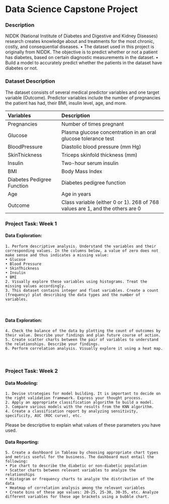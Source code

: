 # Data Science Capstone Project

### Description

NIDDK (National Institute of Diabetes and Digestive and Kidney Diseases) research creates knowledge about and treatments for the most chronic, costly, and consequential diseases.
    • The dataset used in this project is originally from NIDDK. The objective is to predict whether or not a patient has diabetes, based on certain diagnostic measurements in the dataset.
    • Build a model to accurately predict whether the patients in the dataset have diabetes or not.
 
### Dataset Description

The dataset consists of several medical predictor variables and one target variable (Outcome). Predictor variables include the number of pregnancies the patient has had, their BMI, insulin level, age, and more.

| Variables  | Description |
| :------------- | :------------- |
| Pregnancies  | Number of times pregnant  |
| Glucose  | Plasma glucose concentration in an oral glucose tolerance test  |
| BloodPressure  | Diastolic blood pressure (mm Hg)  |
| SkinThickness  | Triceps skinfold thickness (mm)  |
| Insulin  | Two-hour serum insulin  |
| BMI  | Body Mass Index  |
| Diabetes Pedigree Function  | Diabetes pedigree function  |
| Age | Age in years  |
| Outcome  | Class variable (either 0 or 1). 268 of 768 values are 1, and the others are 0  |            
                  
### Project Task: Week 1

#### Data Exploration:

    1. Perform descriptive analysis. Understand the variables and their corresponding values. In the columns below, a value of zero does not make sense and thus indicates a missing value:
    • Glucose
    • Blood Pressure
    • SkinThickness
    • Insulin
    • BMI
    2. Visually explore these variables using histograms. Treat the missing values accordingly.
    3. This dataset contains integer and float variables. Create a count (frequency) plot describing the data types and the number of variables. 
 
#### Data Exploration:

    4. Check the balance of the data by plotting the count of outcomes by their value. Describe your findings and plan future course of action.
    5. Create scatter charts between the pair of variables to understand the relationships. Describe your findings.
    6. Perform correlation analysis. Visually explore it using a heat map.
 
### Project Task: Week 2

#### Data Modeling:

    1. Devise strategies for model building. It is important to decide on the right validation framework. Express your thought process. 
    2. Apply an appropriate classification algorithm to build a model.
    3. Compare various models with the results from the KNN algorithm.
    4. Create a classification report by analyzing sensitivity, specificity, AUC (ROC curve), etc.
Please be descriptive to explain what values of these parameters you have used.
 
#### Data Reporting:

    5. Create a dashboard in Tableau by choosing appropriate chart types and metrics useful for the business. The dashboard must entail the following:
    • Pie chart to describe the diabetic or non-diabetic population
    • Scatter charts between relevant variables to analyze the relationships
    • Histogram or frequency charts to analyze the distribution of the data
    • Heatmap of correlation analysis among the relevant variables
    • Create bins of these age values: 20-25, 25-30, 30-35, etc. Analyze different variables for these age brackets using a bubble chart.

